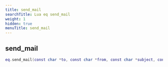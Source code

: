 ```yaml
---
title: send_mail
searchTitle: Lua eq send_mail
weight: 1
hidden: true
menuTitle: send_mail
---
```

## send_mail
```lua
eq.send_mail(const char *to, const char *from, const char *subject, const char *message) -- void
```